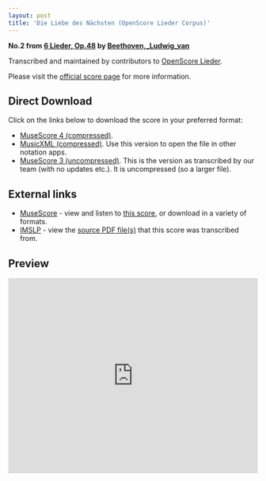 ```yaml
---
layout: post
title: 'Die Liebe des Nächsten (OpenScore Lieder Corpus)'
---
```


__No.2 from [6 Lieder, Op.48](https://fourscoreandmore.org/OpenScore/Beethoven%2C_Ludwig_van/6_Lieder%2C_Op.48/) by [Beethoven,_Ludwig_van](https://fourscoreandmore.org/OpenScore/Beethoven%2C_Ludwig_van)__

Transcribed and maintained by contributors to [OpenScore Lieder].

Please visit the [official score page] for more information.

[official score page]: https://musescore.com/openscore-lieder-corpus/scores/4946378
[OpenScore Lieder]: https://musescore.com/openscore-lieder-corpus

## Direct Download

Click on the links below to download the score in your preferred format:
- [MuseScore 4 (compressed)](https://fourscoreandmore.org/OpenScore/Beethoven%2C_Ludwig_van/6_Lieder%2C_Op.48/2_Die_Liebe_des_N%C3%A4chsten.mscz).
- [MusicXML (compressed)](https://fourscoreandmore.org/OpenScore/Beethoven%2C_Ludwig_van/6_Lieder%2C_Op.48/2_Die_Liebe_des_N%C3%A4chsten.mxl). Use this version to open the file in other notation apps.
- [MuseScore 3 (uncompressed)](https://raw.githubusercontent.com/OpenScore/Lieder/refs/heads/main/scores/Beethoven%2C_Ludwig_van/6_Lieder%2C_Op.48/2_Die_Liebe_des_N%C3%A4chsten/lc4946378.mscx). This is the version as transcribed by our team (with no updates etc.). It is uncompressed (so a larger file).

## External links

- [MuseScore] - view and listen to [this score][MuseScore], or download in a variety of formats.
- [IMSLP] - view the [source PDF file(s)][IMSLP] that this score was transcribed from.

[MuseScore]: https://musescore.com/score/4946378
[IMSLP]: https://imslp.org/wiki/Special:ReverseLookup/26415

## Preview

<iframe width="100%" height="394" src="https://musescore.com/openscore-lieder-corpus/scores/4946378/embed" frameborder="0" allowfullscreen allow="autoplay; fullscreen"></iframe>
